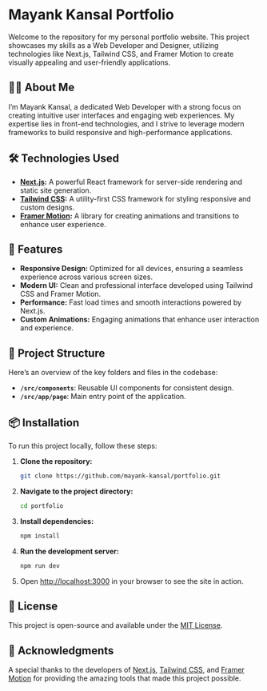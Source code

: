 # Mayank Kansal Portfolio

Welcome to the repository for my personal portfolio website. This project showcases my skills as a Web Developer and Designer, utilizing technologies like Next.js, Tailwind CSS, and Framer Motion to create visually appealing and user-friendly applications.

## 👨‍💻 About Me

I’m Mayank Kansal, a dedicated Web Developer with a strong focus on creating intuitive user interfaces and engaging web experiences. My expertise lies in front-end technologies, and I strive to leverage modern frameworks to build responsive and high-performance applications.

## 🛠️ Technologies Used

- **[Next.js](https://nextjs.org/):** A powerful React framework for server-side rendering and static site generation.
- **[Tailwind CSS](https://tailwindcss.com/):** A utility-first CSS framework for styling responsive and custom designs.
- **[Framer Motion](https://www.framer.com/motion/):** A library for creating animations and transitions to enhance user experience.

## 🚀 Features

- **Responsive Design:** Optimized for all devices, ensuring a seamless experience across various screen sizes.
- **Modern UI:** Clean and professional interface developed using Tailwind CSS and Framer Motion.
- **Performance:** Fast load times and smooth interactions powered by Next.js.
- **Custom Animations:** Engaging animations that enhance user interaction and experience.

## 📂 Project Structure

Here’s an overview of the key folders and files in the codebase:

- **`/src/components`**: Reusable UI components for consistent design.
- **`/src/app/page`**: Main entry point of the application.

## 📦 Installation

To run this project locally, follow these steps:

1. **Clone the repository:**

    ```bash
    git clone https://github.com/mayank-kansal/portfolio.git
    ```

2. **Navigate to the project directory:**

    ```bash
    cd portfolio
    ```

3. **Install dependencies:**

    ```bash
    npm install
    ```

4. **Run the development server:**

    ```bash
    npm run dev
    ```

5. Open [http://localhost:3000](http://localhost:3000) in your browser to see the site in action.

## 📝 License

This project is open-source and available under the [MIT License](LICENSE).

## 🌟 Acknowledgments

A special thanks to the developers of [Next.js](https://nextjs.org/), [Tailwind CSS](https://tailwindcss.com/), and [Framer Motion](https://www.framer.com/motion/) for providing the amazing tools that made this project possible.
